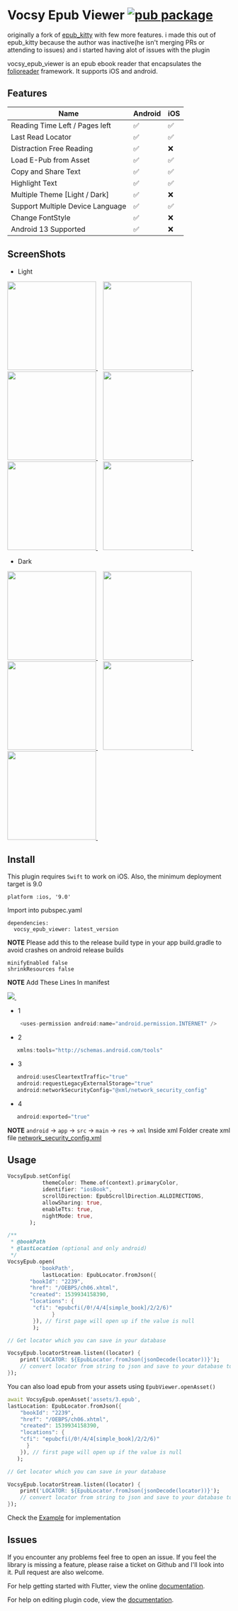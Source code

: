 # Vocsy Epub Viewer [![pub package](https://img.shields.io/pub/v/vocsy_epub_viewer.svg)](https://pub.dartlang.org/packages/vocsy_epub_viewer)

originally a fork of [epub_kitty](https://github.com/451518849/epub_kitty) with few more features. i
made this out of epub_kitty because the author was inactive(he isn't merging PRs or attending to
issues) and i started having alot of issues with the plugin

vocsy_epub_viewer is an epub ebook reader that encapsulates
the [folioreader](https://folioreader.github.io/FolioReaderKit/) framework. It supports iOS and
android.

## Features

| Name | Android | iOS |
|------|-------|------|
| Reading Time Left / Pages left | ✅ | ✅ |
| Last Read Locator | ✅ | ✅ |
| Distraction Free Reading | ✅ | ❌ |
| Load E-Pub from Asset | ✅ | ✅ |
| Copy and Share Text  | ✅ | ✅ |
| Highlight Text  | ✅ | ✅ |
| Multiple Theme [Light / Dark] | ✅ | ❌ |
| Support Multiple Device Language | ✅ | ✅ |
| Change FontStyle | ✅ | ❌ |
| Android 13 Supported | ✅ | ❌ |

## ScreenShots

+ Light
<a href="#screenshots">
  <img src="https://raw.githubusercontent.com/kaushikgodhani/vocsy_epub_viewer/main/screenshots/S1.jpg" width="200px">
</a>&nbsp;&nbsp;
<a href="#screenshots">
  <img src="https://raw.githubusercontent.com/kaushikgodhani/vocsy_epub_viewer/main/screenshots/S3.jpg" width="200px">
</a>&nbsp;&nbsp;
<a href="#screenshots">
  <img src="https://raw.githubusercontent.com/kaushikgodhani/vocsy_epub_viewer/main/screenshots/S11.jpg" width="200px">
</a>&nbsp;&nbsp;
<a href="#screenshots">
  <img src="https://raw.githubusercontent.com/kaushikgodhani/vocsy_epub_viewer/main/screenshots/S4.jpg" width="200px">
</a>&nbsp;&nbsp;
<a href="#screenshots">
  <img src="https://raw.githubusercontent.com/kaushikgodhani/vocsy_epub_viewer/main/screenshots/S5.jpg" width="200px">
</a>&nbsp;&nbsp;
<a href="#screenshots">
  <img src="https://raw.githubusercontent.com/kaushikgodhani/vocsy_epub_viewer/main/screenshots/S6.jpg" width="200px">
</a>&nbsp;&nbsp;

+ Dark


<a href="#screenshots">
  <img src="https://raw.githubusercontent.com/kaushikgodhani/vocsy_epub_viewer/main/screenshots/S2.jpg" width="200px">
</a>&nbsp;&nbsp;
<a href="#screenshots">
  <img src="https://raw.githubusercontent.com/kaushikgodhani/vocsy_epub_viewer/main/screenshots/S7.jpg" width="200px">
</a>&nbsp;&nbsp;
<a href="#screenshots">
  <img src="https://raw.githubusercontent.com/kaushikgodhani/vocsy_epub_viewer/main/screenshots/S8.jpg" width="200px">
</a>&nbsp;&nbsp;
<a href="#screenshots">
  <img src="https://raw.githubusercontent.com/kaushikgodhani/vocsy_epub_viewer/main/screenshots/S9.jpg" width="200px">
</a>&nbsp;&nbsp;
<a href="#screenshots">
  <img src="https://raw.githubusercontent.com/kaushikgodhani/vocsy_epub_viewer/main/screenshots/S10.jpg" width="200px">
</a>&nbsp;&nbsp;

## Install

This plugin requires `Swift` to work on iOS. Also, the minimum deployment target is 9.0

```
platform :ios, '9.0'
```

Import into pubspec.yaml

```
dependencies:
  vocsy_epub_viewer: latest_version
```

**NOTE** Please add this to the release build type in your app build.gradle to avoid crashes on android
release builds

```
minifyEnabled false
shrinkResources false
```

**NOTE** Add These Lines In manifest

<a href="#screenshots">
  <img src="https://raw.githubusercontent.com/kaushikgodhani/vocsy_epub_viewer/main/screenshots/img.png" >
</a>&nbsp;&nbsp;

+ 1 
```java
    <uses-permission android:name="android.permission.INTERNET" />
```    
+ 2 
 ```java  
    xmlns:tools="http://schemas.android.com/tools"
 ```
+ 3 
 ```java  
    android:usesCleartextTraffic="true"
    android:requestLegacyExternalStorage="true"
    android:networkSecurityConfig="@xml/network_security_config"
```
+ 4 
 ```java  
    android:exported="true"
```

**NOTE** `android` -> `app` -> `src` -> `main` -> `res` -> `xml` Inside xml Folder create xml file [network_security_config.xml](https://github.com/kaushikgodhani/vocsy_epub_viewer/tree/main/example/android/app/src/main/res/xml)
## Usage

```dart
VocsyEpub.setConfig(
           themeColor: Theme.of(context).primaryColor,
           identifier: "iosBook",
           scrollDirection: EpubScrollDirection.ALLDIRECTIONS,
           allowSharing: true,
           enableTts: true,
           nightMode: true,
       );

/**
 * @bookPath
 * @lastLocation (optional and only android)
 */
VocsyEpub.open(
          'bookPath',
           lastLocation: EpubLocator.fromJson({
	   "bookId": "2239",
	   "href": "/OEBPS/ch06.xhtml",
	   "created": 1539934158390,
	   "locations": {
		"cfi": "epubcfi(/0!/4/4[simple_book]/2/2/6)"
	          }
	    }), // first page will open up if the value is null
        );

// Get locator which you can save in your database

VocsyEpub.locatorStream.listen((locator) {
	print('LOCATOR: ${EpubLocator.fromJson(jsonDecode(locator))}');
	// convert locator from string to json and save to your database to be retrieved later
});

```
You can also load epub from your assets using `EpubViewer.openAsset()`

```dart
await VocsyEpub.openAsset('assets/3.epub',
lastLocation: EpubLocator.fromJson({
	"bookId": "2239",
	"href": "/OEBPS/ch06.xhtml",
	"created": 1539934158390,
	"locations": {
	"cfi": "epubcfi(/0!/4/4[simple_book]/2/2/6)"
	  }
	}), // first page will open up if the value is null
   );

// Get locator which you can save in your database

VocsyEpub.locatorStream.listen((locator) {
	print('LOCATOR: ${EpubLocator.fromJson(jsonDecode(locator))}');
	// convert locator from string to json and save to your database to be retrieved later
});

 ```
Check the [Example](https://github.com/kaushikgodhani/vocsy_epub_viewer/blob/main/example/lib/main.dart) for implementation

## Issues

If you encounter any problems feel free to open an issue. If you feel the library is missing a
feature, please raise a ticket on Github and I'll look into it. Pull request are also welcome.

For help getting started with Flutter, view the online
[documentation](https://flutter.io/).

For help on editing plugin code, view
the [documentation](https://flutter.io/platform-plugins/#edit-code).
	
